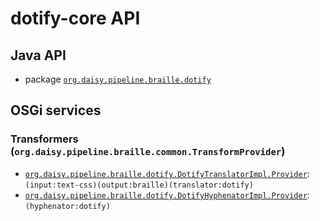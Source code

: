 # dotify-core API

## Java API

- package <a href="java/org/daisy/pipeline/braille/dotify/" class="apidoc"><code>org.daisy.pipeline.braille.dotify</code></a>

## OSGi services

### Transformers (`org.daisy.pipeline.braille.common.TransformProvider`)

- [`org.daisy.pipeline.braille.dotify.DotifyTranslatorImpl.Provider`](java/org/daisy/pipeline/braille/dotify/impl/DotifyTranslatorImpl.java): `(input:text-css)(output:braille)(translator:dotify)`
- [`org.daisy.pipeline.braille.dotify.DotifyHyphenatorImpl.Provider`](java/org/daisy/pipeline/braille/dotify/impl/DotifyHyphenatorImpl.java): `(hyphenator:dotify)`


<link rev="dp2:doc" href="./"/>
<link rel="rdf:type" href="http://www.daisy.org/ns/pipeline/apidoc"/>
